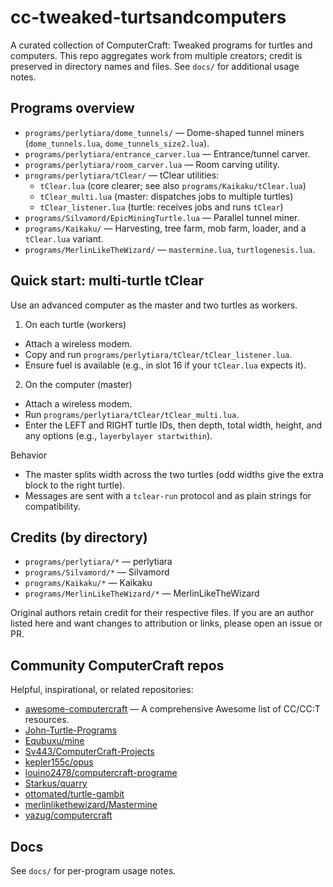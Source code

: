 # cc-tweaked-turtsandcomputers

A curated collection of ComputerCraft: Tweaked programs for turtles and computers. This repo aggregates work from multiple creators; credit is preserved in directory names and files. See `docs/` for additional usage notes.

## Programs overview
- `programs/perlytiara/dome_tunnels/` — Dome-shaped tunnel miners (`dome_tunnels.lua`, `dome_tunnels_size2.lua`).
- `programs/perlytiara/entrance_carver.lua` — Entrance/tunnel carver.
- `programs/perlytiara/room_carver.lua` — Room carving utility.
- `programs/perlytiara/tClear/` — tClear utilities:
  - `tClear.lua` (core clearer; see also `programs/Kaikaku/tClear.lua`)
  - `tClear_multi.lua` (master: dispatches jobs to multiple turtles)
  - `tClear_listener.lua` (turtle: receives jobs and runs `tClear`)
- `programs/Silvamord/EpicMiningTurtle.lua` — Parallel tunnel miner.
- `programs/Kaikaku/` — Harvesting, tree farm, mob farm, loader, and a `tClear.lua` variant.
- `programs/MerlinLikeTheWizard/` — `mastermine.lua`, `turtlogenesis.lua`.

## Quick start: multi‑turtle tClear
Use an advanced computer as the master and two turtles as workers.

1) On each turtle (workers)
- Attach a wireless modem.
- Copy and run `programs/perlytiara/tClear/tClear_listener.lua`.
- Ensure fuel is available (e.g., in slot 16 if your `tClear.lua` expects it).

2) On the computer (master)
- Attach a wireless modem.
- Run `programs/perlytiara/tClear/tClear_multi.lua`.
- Enter the LEFT and RIGHT turtle IDs, then depth, total width, height, and any options (e.g., `layerbylayer startwithin`).

Behavior
- The master splits width across the two turtles (odd widths give the extra block to the right turtle).
- Messages are sent with a `tclear-run` protocol and as plain strings for compatibility.

## Credits (by directory)
- `programs/perlytiara/*` — perlytiara
- `programs/Silvamord/*` — Silvamord
- `programs/Kaikaku/*` — Kaikaku
- `programs/MerlinLikeTheWizard/*` — MerlinLikeTheWizard

Original authors retain credit for their respective files. If you are an author listed here and want changes to attribution or links, please open an issue or PR.

## Community ComputerCraft repos
Helpful, inspirational, or related repositories:

- [awesome-computercraft](https://github.com/tomodachi94/awesome-computercraft) — A comprehensive Awesome list of CC/CC:T resources.
- [John-Turtle-Programs](https://github.com/johnneijzen/John-Turtle-Programs)
- [Equbuxu/mine](https://github.com/Equbuxu/mine)
- [Sv443/ComputerCraft-Projects](https://github.com/Sv443/ComputerCraft-Projects)
- [kepler155c/opus](https://github.com/kepler155c/opus)
- [louino2478/computercraft-programe](https://github.com/louino2478/computercraft-programe)
- [Starkus/quarry](https://github.com/Starkus/quarry)
- [ottomated/turtle-gambit](https://github.com/ottomated/turtle-gambit)
- [merlinlikethewizard/Mastermine](https://github.com/merlinlikethewizard/Mastermine)
- [yazug/computercraft](https://github.com/yazug/computercraft)

## Docs
See `docs/` for per-program usage notes.
